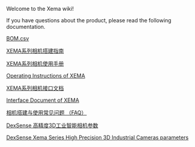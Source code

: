 Welcome to the Xema wiki!

If you have questions about the product, please read the following documentation.

[BOM.csv](https://github.com/Open3DV/Xema/wiki/BOM.csv)

[XEMA系列相机搭建指南](https://github.com/Open3DV/Xema/wiki/XEMA%E7%B3%BB%E5%88%97%E7%9B%B8%E6%9C%BA%E6%90%AD%E5%BB%BA%E6%8C%87%E5%8D%97)

[XEMA系列相机使用手册](https://github.com/Open3DV/Xema/wiki/User-Manual_XEMA)

[Operating Instructions of XEMA](https://github.com/Open3DV/Xema/wiki/Operating-Instructions-of-XEMA)

[XEMA系列相机接口文档](https://github.com/Open3DV/Xema/wiki/SDK)

[Interface Document of XEMA](https://github.com/Open3DV/Xema/wiki/Interface-Document-of-XEMA)

[相机搭建与使用常见问题 （FAQ）](https://github.com/Open3DV/Xema/wiki/FAQ)

[DexSense 高精度3D工业智能相机参数](https://github.com/Open3DV/Xema/wiki/DexSense)

[DexSense Xema Series High Precision 3D Industrial Cameras parameters](https://github.com/Open3DV/Xema/wiki/DexSense-Xema-Series-High-Precision-3D-Industrial-Cameras)
